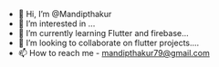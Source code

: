 - 👋 Hi, I’m @Mandipthakur
- 👀 I’m interested in ...
- 🌱 I’m currently learning  Flutter and firebase...
- 💞️ I’m looking to collaborate on flutter projects....
- 📫 How to reach me - mandipthakur79@gmail.com

<!---
Mandipthakur/Mandipthakur is a ✨ special ✨ repository because its `README.md` (this file) appears on your GitHub profile.
You can click the Preview link to take a look at your changes.
--->
